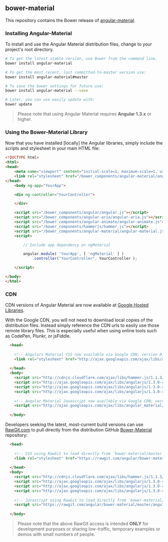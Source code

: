 ## bower-material

This repository contains the Bower release of [angular-material](https://github.com/angular/material).

### Installing Angular-Material

To install and use the Angular Material distribution files, change to your project's root directory.

```bash
# To get the latest stable version, use Bower from the command line.
bower install angular-material

# To get the most recent, last committed-to-master version use:
bower install angular-material#master 

# To save the bower settings for future use:
bower install angular-material --save

# Later, you can use easily update with:
bower update
```

> Please note that using Angular Material requires **Angular 1.3.x** or higher.


### Using the Bower-Material Library

Now that you have installed [locally] the Angular libraries, simply include the scripts and stylesheet in your main HTML file:

```html
<!DOCTYPE html>
<html>
<head>
    <meta name="viewport" content="initial-scale=1, maximum-scale=1, user-scalable=no" />
    <link rel="stylesheet" href="/bower_components/angular-material/angular-material.css">
</head>
	<body ng-app="YourApp">

	<div ng-controller="YourController">

	</div>

	<script src="/bower_components/angular/angular.js"></script>
	<script src="/bower_components/angular-aria/angular-aria.js"></script>
	<script src="/bower_components/angular-animate/angular-animate.js"></script>
	<script src="/bower_components/hammerjs/hammer.js"></script>
	<script src="/bower_components/angular-material/angular-material.js"></script>
	<script>

		// Include app dependency on ngMaterial

		angular.module( 'YourApp', [ 'ngMaterial' ] )
			.controller("YourController", YourController );

	</script>

</body>
</html>
```

### CDN

CDN versions of Angular Material are now available at [Google Hosted Libraries](https://developers.google.com/speed/libraries/devguide#angularmaterial). 

With the Google CDN, you will not need to download local copies of the distribution files. Instead simply reference the CDN urls to easily use those remote library files. This is especially useful when using online tools such as CodePen, Plunkr, or jsFiddle.

```html
  <head>
    
    <!-- Angulars Material CSS now available via Google CDN; version 0.6 used here -->
    <link rel="stylesheet" href="http://ajax.googleapis.com/ajax/libs/angular_material/0.6/angular-material.css">
    
  </head>
  <body>
    <script src="http://cdnjs.cloudflare.com/ajax/libs/hammer.js/1.1.3/hammer.min.js"></script>
    <script src="http://ajax.googleapis.com/ajax/libs/angularjs/1.3.0-rc.4/angular.js"></script>
    <script src="http://ajax.googleapis.com/ajax/libs/angularjs/1.3.0-rc.4/angular-animate.js"></script>
    <script src="http://ajax.googleapis.com/ajax/libs/angularjs/1.3.0-rc.4/angular-aria.js"></script>
    
    <!-- Angular Material Javascript now available via Google CDN; version 0.6 used here -->
    <script src="http://ajax.googleapis.com/ajax/libs/angular_material/0.6/angular-material.min.js"></script>
    
  </body>
```

Developers seeking the latest, most-current build versions can use [RawGit.com](rawgit.com) to pull directly from the distribution GitHub [Bower-Material](https://github.com/angular/bower-material) repository:

```html
  <head>
  
    <!-- CSS using RawGit to load directly from `bower-material/master`  -->
    <link rel="stylesheet" href="https://rawgit.com/angular/bower-material/master/angular-material.css">
    
  </head>
  <body>
    <script src="http://cdnjs.cloudflare.com/ajax/libs/hammer.js/1.1.3/hammer.min.js"></script>
    <script src="http://ajax.googleapis.com/ajax/libs/angularjs/1.3.0-rc.4/angular.js"></script>
    <script src="http://ajax.googleapis.com/ajax/libs/angularjs/1.3.0-rc.4/angular-animate.js"></script>
    <script src="http://ajax.googleapis.com/ajax/libs/angularjs/1.3.0-rc.4/angular-aria.js"></script>
    
    <!-- Javascript using RawGit to load directly from `bower-material/master`  -->
    <script src="https://rawgit.com/angular/bower-material/master/angular-material.min.js"></script>
    
  </body>
```

> Please note that the above RawGit access is intended **ONLY**  for development purposes or sharing low-traffic, temporary examples or demos with small numbers of people.
